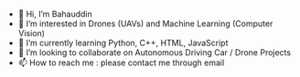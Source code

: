 - 👋 Hi, I’m Bahauddin
- 👀 I’m interested in Drones (UAVs) and Machine Learning (Computer Vision)
- 🌱 I’m currently learning Python, C++, HTML, JavaScript
- 💞️ I’m looking to collaborate on Autonomous Driving Car / Drone Projects
- 📫 How to reach me : please contact me through email

<!---
bahau88/bahau88 is a ✨ special ✨ repository because its `README.md` (this file) appears on your GitHub profile.
You can click the Preview link to take a look at your changes.
--->
